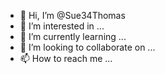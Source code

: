 - 👋 Hi, I’m @Sue34Thomas
- 👀 I’m interested in ...
- 🌱 I’m currently learning ...
- 💞️ I’m looking to collaborate on ...
- 📫 How to reach me ...

<!---
Sue34Thomas/Sue34Thomas is a ✨ special ✨ repository because its `README.md` (this file) appears on your GitHub profile.
You can click the Preview link to take a look at your changes.
--->
